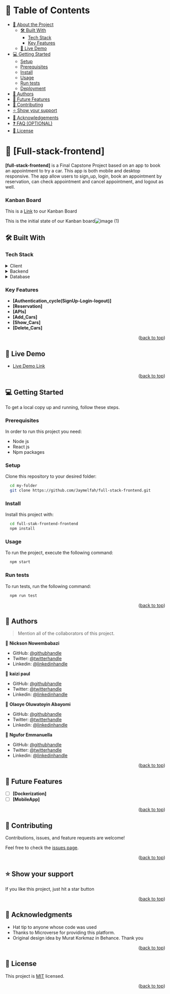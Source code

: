<!-- TABLE OF CONTENTS -->

# 📗 Table of Contents

- [📖 About the Project](#about-project)
  - [🛠 Built With](#built-with)
    - [Tech Stack](#tech-stack)
    - [Key Features](#key-features)
  - [🚀 Live Demo](#live-demo)
- [💻 Getting Started](#getting-started)
  - [Setup](#setup)
  - [Prerequisites](#prerequisites)
  - [Install](#install)
  - [Usage](#usage)
  - [Run tests](#run-tests)
  - [Deployment](#triangular_flag_on_post-deployment)
- [👥 Authors](#authors)
- [🔭 Future Features](#future-features)
- [🤝 Contributing](#contributing)
- [⭐️ Show your support](#support)
- [🙏 Acknowledgements](#acknowledgements)
- [❓ FAQ (OPTIONAL)](#faq)
- [📝 License](#license)

<!-- PROJECT DESCRIPTION -->

# 📖 [Full-stack-frontend] <a name="about-project"></a>

**[full-stack-frontend]** is a Final Capstone Project based on an app to book an appointment to try a car. This app is both mobile and desktop responsive. The app allow users to sign_up, login, book an appointment by reservation, can check appointment and cancel appointment, and logout as well.

### Kanban Board
This is a [Link](https://github.com/users/kaizipaul/projects/) to our Kanban Board

This is the initial state of our Kanban board![image (1)](https://user-images.githubusercontent.com/106558709/225645735-121fe7ba-3a9e-48c1-8f89-767757fa4a83.png)

## 🛠 Built With <a name="built-with"></a>

### Tech Stack <a name="tech-stack"></a>

<details>
  <summary>Client</summary>
  <ul>
    <li><a href="https://reactjs.org/">React.js</a></li>
    <li><a href="https://reactjs.org/">Redux</a></li>
  </ul>
</details>

<details>
<summary>Backend</summary>
  <ul>
    <li><a href="https://www.postgresql.org/">Ruby on Rails</a></li>
    <li><a href="https://github.com/kaizipaul/full-stack-frontend-api.git">Backend Repository</a></li>
  </ul>
</details>

<details>
<summary>Database</summary>
  <ul>
    <li><a href="https://www.postgresql.org/">PostgreSQL</a></li>
  </ul>
</details>

<!-- Features -->

### Key Features <a name="key-features"></a>

- **[Authentication_cycle(SignUp-Login-logout)]**
- **[Reservation]**
- **[APIs]**
- **[Add_Cars]**
- **[Show_Cars]**
- **[Delete_Cars]**

<p align="right">(<a href="#readme-top">back to top</a>)</p>

<!-- LIVE DEMO -->

## 🚀 Live Demo <a name="live-demo"></a>

- [Live Demo Link](https://deploy-preview-20--jocular-kheer-33ba60.netlify.app)

<p align="right">(<a href="#readme-top">back to top</a>)</p>

<!-- GETTING STARTED -->

## 💻 Getting Started <a name="getting-started"></a>

To get a local copy up and running, follow these steps.

### Prerequisites

In order to run this project you need:

- Node js
- React js
- Npm packages 

### Setup

Clone this repository to your desired folder:

```sh
  cd my-folder
  git clone https://github.com/Jaymelfah/full-stack-frontend.git
```

### Install

Install this project with:

```sh
  cd full-stak-frontend-frontend
  npm install
```
### Usage

To run the project, execute the following command:

```sh
  npm start
```

### Run tests

To run tests, run the following command:

```sh
  npm run test
```

<p align="right">(<a href="#readme-top">back to top</a>)</p>

<!-- AUTHORS -->

## 👥 Authors <a name="authors"></a>

> Mention all of the collaborators of this project.

👤 **Nickson Nowembabazi**

- GitHub: [@githubhandle](https://github.com/nowembabazi)
- Twitter: [@twitterhandle](https://twitter.com/NowembabaziN)
- Linkedin: [@linkedinhandle](https://www.linkedin.com/in/nowembabazi-nickson)

👤 **kaizi paul**

- GitHub: [@githubhandle](https://github.com/kaizipaul)
- Twitter: [@twitterhandle](https://twitter.com/kaizipaul)
- Linkedin: [@linkedinhandle](https://www.linkedin.com/in/kaizipaul)


👤 **Olaoye Oluwatoyin Abayomi**

- GitHub: [@githubhandle](https://github.com/Olaoye-Oluwatoyin)
- Twitter: [@twitterhandle](https://twitter.com/Olaoye-Oluwatoyin)
- Linkedin: [@linkedinhandle](https://www.linkedin.com/in/Olaoye-Oluwatoyin)


👤 **Ngufor Emmanuella**

- GitHub: [@githubhandle](https://github.com/Ngufor-Emmanuella)
- Twitter: [@twitterhandle](https://twitter.com/Ngufor-Emmanuella)
- Linkedin: [@linkedinhandle](https://www.linkedin.com/in/Ngufor-Emmanuella)


<p align="right">(<a href="#readme-top">back to top</a>)</p>

<!-- FUTURE FEATURES -->

## 🔭 Future Features <a name="future-features"></a>

- [ ] **[Dockerization]**
- [ ] **[MobileApp]**

<p align="right">(<a href="#readme-top">back to top</a>)</p>

<!-- CONTRIBUTING -->

## 🤝 Contributing <a name="contributing"></a>

Contributions, issues, and feature requests are welcome!

Feel free to check the [issues page](../../issues/).

<p align="right">(<a href="#readme-top">back to top</a>)</p>

<!-- SUPPORT -->

## ⭐️ Show your support <a name="support"></a>

If you like this project, just hit a star button

<p align="right">(<a href="#readme-top">back to top</a>)</p>

<!-- ACKNOWLEDGEMENTS -->

## 🙏 Acknowledgments <a name="acknowledgements"></a>

- Hat tip to anyone whose code was used
- Thanks to Microverse for providing this platform.
- Original design idea by Murat Korkmaz in Behance. Thank you

<p align="right">(<a href="#readme-top">back to top</a>)</p>

<!-- LICENSE -->

## 📝 License <a name="license"></a>

This project is [MIT](./LICENSE) licensed.

<p align="right">(<a href="#readme-top">back to top</a>)</p>
